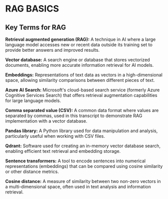 # RAG BASICS

## **Key Terms for RAG**

**Retrieval augmented generation (RAG):** A technique in AI where a large language model accesses new or recent data outside its training set to provide better answers and improved results.

**Vector database:** A search engine or database that stores vectorized documents, enabling more accurate information retrieval for AI models.

**Embeddings:** Representations of text data as vectors in a high-dimensional space, allowing similarity comparisons between different pieces of text.

**Azure AI Search:** Microsoft's cloud-based search service (formerly Azure Cognitive Services Search) that offers retrieval augmentation capabilities for large language models.

**Comma separated value (CSV):** A common data format where values are separated by commas, used in this transcript to demonstrate RAG implementation with a vector database.

**Pandas library:** A Python library used for data manipulation and analysis, particularly useful when working with CSV files.

**Qdrant:** Software used for creating an in-memory vector database search, enabling efficient text retrieval and embedding storage.

**Sentence transformers:** A tool to encode sentences into numerical representations (embeddings) that can be compared using cosine similarity or other distance metrics.

**Cosine distance:** A measure of similarity between two non-zero vectors in a multi-dimensional space, often used in text analysis and information retrieval.

